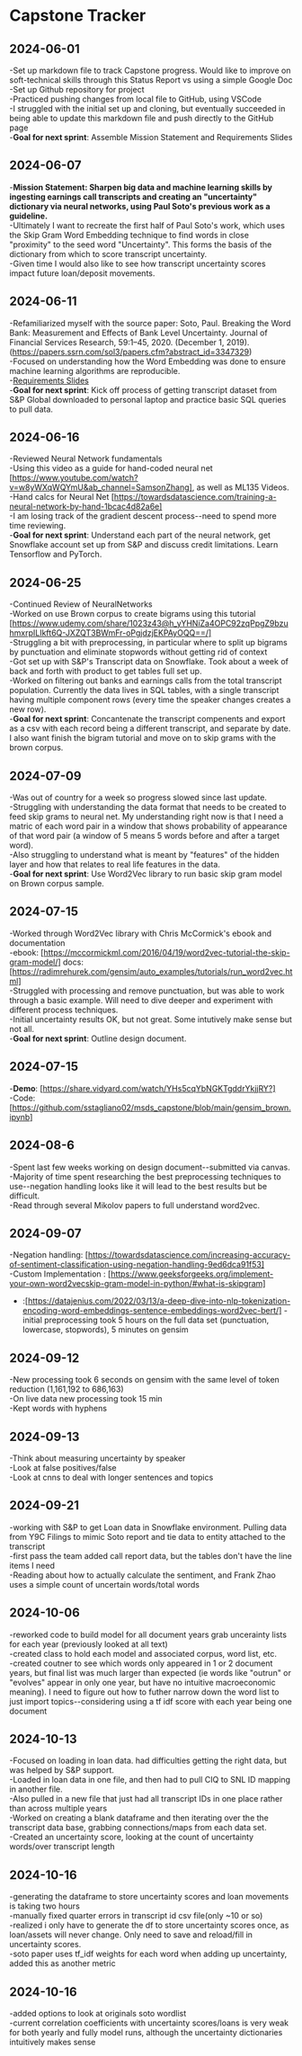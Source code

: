 # Capstone Tracker

## 2024-06-01
-Set up markdown file to track Capstone progress. Would like to improve on soft-technical skills through this Status Report vs using a simple Google Doc <br>
-Set up Github repository for project <br>
-Practiced pushing changes from local file to GitHub, using VSCode <br>
-I struggled with the initial set up and cloning, but eventually succeeded in being able to update this markdown file and push directly to the GitHub page <br>
-**Goal for next sprint**: Assemble Mission Statement and Requirements Slides <br>


## 2024-06-07
-**Mission Statement:  Sharpen big data and machine learning skills by ingesting earnings call transcripts and creating an "uncertainty" dictionary via neural networks, using Paul Soto's previous work as a guideline.** <br>
-Ultimately I want to recreate the first half of Paul Soto's work, which uses the Skip Gram Word Embedding technique to find words in close "proximity" to the seed word "Uncertainty". This forms the basis of the dictionary from which to score transcript uncertainty. <br>
-Given time I would also like to see how transcript uncertainty scores impact future loan/deposit movements.<br>

## 2024-06-11
-Refamiliarized myself with the source paper: Soto, Paul. Breaking the Word Bank: Measurement and Effects of Bank Level Uncertainty. Journal of Financial Services Research, 59:1–45, 2020. (December 1, 2019). (https://papers.ssrn.com/sol3/papers.cfm?abstract_id=3347329)<br>
-Focused on understanding how the Word Embedding was done to ensure machine learning algorithms are reproducible. <br>
-[Requirements Slides](https://docs.google.com/presentation/d/1kJGZvuGkIB1E4net2ipg81y3v-zn55AepvC93jrRlPs/edit#slide=id.p) <br>
-**Goal for next sprint**: Kick off process of getting transcript dataset from S&P Global downloaded to personal laptop and practice basic SQL queries to pull data.


## 2024-06-16
-Reviewed Neural Network fundamentals <br>
-Using this video as a guide for hand-coded neural net [https://www.youtube.com/watch?v=w8yWXqWQYmU&ab_channel=SamsonZhang], as well as ML135 Videos.<br>
-Hand calcs for Neural Net [https://towardsdatascience.com/training-a-neural-network-by-hand-1bcac4d82a6e]<br>
-I am losing track of the gradient descent process--need to spend more time reviewing.<br>
-**Goal for next sprint**: Understand each part of the neural network, get Snowflake account set up from S&P and discuss credit limitations. Learn Tensorflow and PyTorch.<br>


## 2024-06-25
-Continued Review of NeuralNetworks<br>
-Worked on use Brown corpus to create bigrams using this tutorial [https://www.udemy.com/share/1023z43@h_yYHNiZa4OPC92zqPpgZ9bzuhmxrpILIkft6Q-JXZQT3BWmFr-oPgjdzjEKPAyOQQ==/]<br>
-Struggling a bit with preprocessing, in particular where to split up bigrams by punctuation and eliminate stopwords without getting rid of context<br>
-Got set up with S&P's Transcript data on Snowflake. Took about a week of back and forth with product to get tables full set up.<br>
-Worked on filtering out banks and earnings calls from the total transcript population. Currently the data lives in SQL tables, with a single transcript having multiple component rows (every time the speaker changes creates a new row).<br>
-**Goal for next sprint**: Concantenate the transcript compenents and export as a csv with each record being a different transcript, and separate by date. I also want finish the bigram tutorial and move on to skip grams with the brown corpus.<br>

## 2024-07-09
-Was out of country for a week so progress slowed since last update.<br>
-Struggling with understanding the data format that needs to be created to feed skip grams to neural net. My understanding right now is that I need a matric of each word pair in a window that shows probability of appearance of that word pair (a window of 5 means 5 words before and after a target word).<br>
-Also struggling to understand what is meant by "features" of the hidden layer and how that relates to real life features in the data.<br>
-**Goal for next sprint**: Use Word2Vec library to run basic skip gram model on Brown corpus sample.<br>

## 2024-07-15
-Worked through Word2Vec library with Chris McCormick's ebook and documentation<br>
-ebook: [https://mccormickml.com/2016/04/19/word2vec-tutorial-the-skip-gram-model/] docs: [https://radimrehurek.com/gensim/auto_examples/tutorials/run_word2vec.html]<br>
-Struggled with processing and remove punctuation, but was able to work through a basic example. Will need to dive deeper and experiment with different process techniques.<br>
-Initial uncertainty results OK, but not great. Some intutively make sense but not all.<br>
-**Goal for next sprint**: Outline design document. <br>

## 2024-07-15
-**Demo**: [https://share.vidyard.com/watch/YHs5cqYbNGKTgddrYkjjRY?]<br>
-Code: [https://github.com/sstagliano02/msds_capstone/blob/main/gensim_brown.ipynb]<br>


## 2024-08-6
-Spent last few weeks working on design document--submitted via canvas.<br>
-Majority of time spent researching the best preprocessing techniques to use--negation handling looks like it will lead to the best results but be difficult.<br>
-Read through several Mikolov papers to full understand word2vec. <br>

## 2024-09-07
-Negation handling: [https://towardsdatascience.com/increasing-accuracy-of-sentiment-classification-using-negation-handling-9ed6dca91f53] <br>
-Custom Implementation : [https://www.geeksforgeeks.org/implement-your-own-word2vecskip-gram-model-in-python/#what-is-skipgram]
-  :[https://datajenius.com/2022/03/13/a-deep-dive-into-nlp-tokenization-encoding-word-embeddings-sentence-embeddings-word2vec-bert/]
-initial preprocessing took 5 hours on the full data set (punctuation, lowercase, stopwords), 5 minutes on gensim<br>


## 2024-09-12
-New processing took 6 seconds on gensim with the same level of token reduction (1,161,192 to 686,163)<br>
-On live data new processing took 15 min<br>
-Kept words with hyphens<br>

## 2024-09-13
-Think about measuring uncertainty by speaker<br>
-Look at false positives/false<br>
-Look at cnns to deal with longer sentences and topics<br>

## 2024-09-21
-working with S&P to get Loan data in Snowflake environment. Pulling data from Y9C Filings to mimic Soto report and tie data to entity attached to the transcript<br>
-first pass the team added call report data, but the tables don't have the line items I need<br>
-Reading about how to actually calculate the sentiment, and Frank Zhao uses a simple count of uncertain words/total words<br>


## 2024-10-06
-reworked code to build model for all document years grab uncerainty lists for each year (previously looked at all text)<br>
-created class to hold each model and associated corpus, word list, etc.<br>
-created coutner to see which words only appeared in 1 or 2 document years, but final list was much larger than expected (ie words like "outrun" or "evolves" appear in only one year, but have no intuitive macroeconomic meaning). I need to figure out how to futher narrow down the word list to just import topics--considering using a tf idf score with each year being one document<br>


## 2024-10-13
-Focused on loading in loan data. had difficulties getting the right data, but was helped by S&P support.<br>
-Loaded in loan data in one file, and then had to pull CIQ to SNL ID mapping in another file.<br>
-Also pulled in a new file that just had all transcript IDs in one place rather than across multiple years<br>
-Worked on creating a blank dataframe and then iterating over the the transcript data base, grabbing connections/maps from each data set.<br>
-Created an uncertainty score, looking at the count of uncertainty words/over transcript length<br>

## 2024-10-16
-generating the dataframe to store uncertainty scores and loan movements is taking two hours<br>
-manually fixed quarter errors in transcript id csv file(only ~10 or so)<br>
-realized i only have to generate the df to store uncertainty scores once, as loan/assets will never change. Only need to save and reload/fill in uncertainty scores.<br>
-soto paper uses tf_idf weights for each word when adding up uncertainty, added this as another metric<br>

## 2024-10-16
-added options to look at originals soto wordlist<br>
-current correlation coefficients with uncertainty scores/loans is very weak for both yearly and fully model runs, although the uncertainty dictionaries intuitively makes sense<br>



